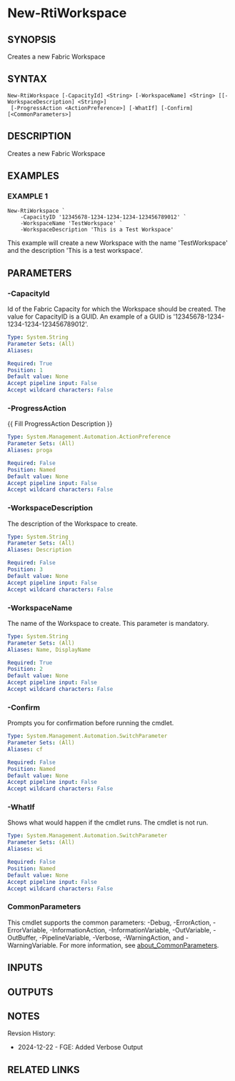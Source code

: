 # New-RtiWorkspace

## SYNOPSIS
Creates a new Fabric Workspace

## SYNTAX

```
New-RtiWorkspace [-CapacityId] <String> [-WorkspaceName] <String> [[-WorkspaceDescription] <String>]
 [-ProgressAction <ActionPreference>] [-WhatIf] [-Confirm] [<CommonParameters>]
```

## DESCRIPTION
Creates a new Fabric Workspace

## EXAMPLES

### EXAMPLE 1
```
New-RtiWorkspace `
    -CapacityID '12345678-1234-1234-1234-123456789012' `
    -WorkspaceName 'TestWorkspace' `
    -WorkspaceDescription 'This is a Test Workspace'
```

This example will create a new Workspace with the name 'TestWorkspace' and the description 'This is a test workspace'.

## PARAMETERS

### -CapacityId
Id of the Fabric Capacity for which the Workspace should be created.
The value for CapacityID is a GUID.
An example of a GUID is '12345678-1234-1234-1234-123456789012'.

```yaml
Type: System.String
Parameter Sets: (All)
Aliases:

Required: True
Position: 1
Default value: None
Accept pipeline input: False
Accept wildcard characters: False
```

### -ProgressAction
{{ Fill ProgressAction Description }}

```yaml
Type: System.Management.Automation.ActionPreference
Parameter Sets: (All)
Aliases: proga

Required: False
Position: Named
Default value: None
Accept pipeline input: False
Accept wildcard characters: False
```

### -WorkspaceDescription
The description of the Workspace to create.

```yaml
Type: System.String
Parameter Sets: (All)
Aliases: Description

Required: False
Position: 3
Default value: None
Accept pipeline input: False
Accept wildcard characters: False
```

### -WorkspaceName
The name of the Workspace to create.
This parameter is mandatory.

```yaml
Type: System.String
Parameter Sets: (All)
Aliases: Name, DisplayName

Required: True
Position: 2
Default value: None
Accept pipeline input: False
Accept wildcard characters: False
```

### -Confirm
Prompts you for confirmation before running the cmdlet.

```yaml
Type: System.Management.Automation.SwitchParameter
Parameter Sets: (All)
Aliases: cf

Required: False
Position: Named
Default value: None
Accept pipeline input: False
Accept wildcard characters: False
```

### -WhatIf
Shows what would happen if the cmdlet runs.
The cmdlet is not run.

```yaml
Type: System.Management.Automation.SwitchParameter
Parameter Sets: (All)
Aliases: wi

Required: False
Position: Named
Default value: None
Accept pipeline input: False
Accept wildcard characters: False
```

### CommonParameters
This cmdlet supports the common parameters: -Debug, -ErrorAction, -ErrorVariable, -InformationAction, -InformationVariable, -OutVariable, -OutBuffer, -PipelineVariable, -Verbose, -WarningAction, and -WarningVariable. For more information, see [about_CommonParameters](http://go.microsoft.com/fwlink/?LinkID=113216).

## INPUTS

## OUTPUTS

## NOTES
Revsion History:

- 2024-12-22 - FGE: Added Verbose Output

## RELATED LINKS
